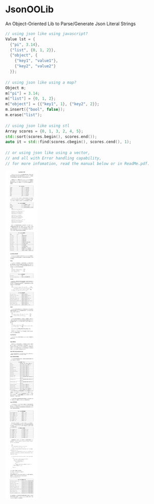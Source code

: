 # JsonOOLib
An Object-Oriented Lib to Parse/Generate Json Literal Strings
```cpp
// using json like using javascript?
Value lst = {
  {"pi", 3.14},
  {"list", {0, 1, 2}},
  {"object", {
    {"key1", "value1"},
    {"key2", "value2"}
  }};
  
// using json like using a map?
Object m;
m["pi"] = 3.14;
m["list"] = {0, 1, 2};
m["object"] = {{"key1", 1}, {"key2", 2}};
m.insert({"bool", false});
m.erase("list");

// using json like using stl
Array scores = {0, 1, 3, 2, 4, 5};
std::sort(scores.begin(), scores.end());
auto it = std::find(scores.cbegin(), scores.cend(), 1);

// or using json like using a vector,
// and all with Error handling capability,
// for more infomation, read the manual below or in ReadMe.pdf.

```

![Image](https://github.com/apreak/JsonOOLib/blob/master/README.jpg)
